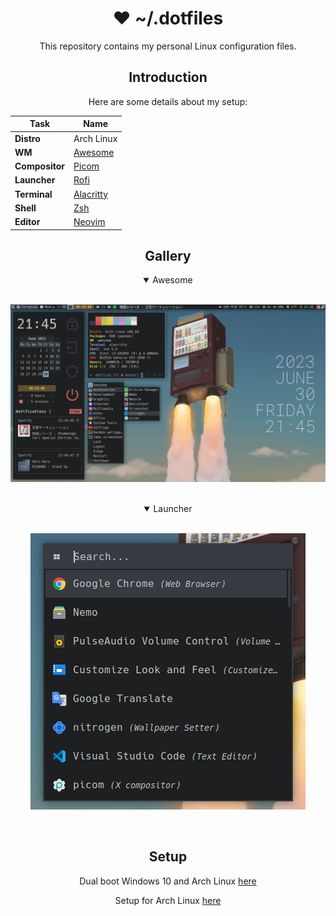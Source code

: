 <div align="center">

# ❤ ~/.dotfiles

This repository contains my personal Linux configuration files.

## Introduction

Here are some details about my setup:

| Task           | Name                                                |
| -------------- | --------------------------------------------------- |
| **Distro**     | Arch Linux                                          |
| **WM**         | [Awesome](https://github.com/awesomeWM/awesome/)    |
| **Compositor** | [Picom](https://github.com/yshui/picom)             |
| **Launcher**   | [Rofi](https://github.com/davatorium/rofi/)         |
| **Terminal**   | [Alacritty](https://github.com/alacritty/alacritty) |
| **Shell**      | [Zsh](https://www.zsh.org/)                         |
| **Editor**     | [Neovim](https://github.com/neovim/neovim/)         |

## Gallery

<details open>
<summary>Awesome</summary>
<br>

![Screenshot](./screenshots/awesomewm.png)

</details>
<br>

<details open>
<summary>Launcher</summary>
<br>

![Screenshot](./screenshots/launcher.png)

</details>
<br>

## Setup

Dual boot Windows 10 and Arch Linux [here](./docs/DUAL.md)

Setup for Arch Linux [here](./docs/SETUP.md)

</div>
